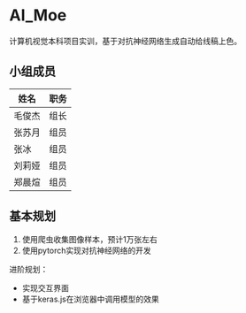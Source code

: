 # AI_Moe

计算机视觉本科项目实训，基于对抗神经网络生成自动给线稿上色。

## 小组成员

|   姓名   | 职务    |
| ---- | ---- |
|  毛俊杰    |   组长   |
|    张苏月  |   组员   |
|  张冰    |   组员   |
|   刘莉娅   |    组员  |
|   郑晨煊   |   组员   |

## 基本规划
1. 使用爬虫收集图像样本，预计1万张左右
2. 使用pytorch实现对抗神经网络的开发

进阶规划：
- 实现交互界面
- 基于keras.js在浏览器中调用模型的效果


